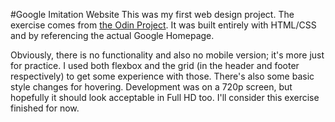 #Google Imitation Website
This was my first web design project. The exercise comes from [the Odin Project](https://www.theodinproject.com/dashboard). It was built entirely with HTML/CSS and by referencing the actual Google Homepage.

Obviously, there is no functionality and also no mobile version; it's more just for practice.
I used both flexbox and the grid (in the header and footer respectively) to get some experience with those. There's also some basic style changes for hovering.
Development was on a 720p screen, but hopefully it should look acceptable in Full HD too. I'll consider this exercise finished for now.
